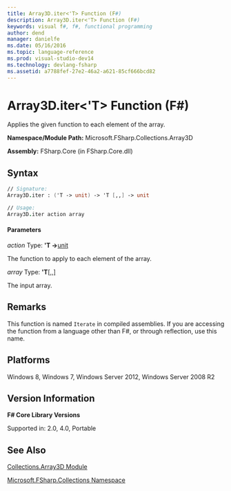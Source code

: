 ```yaml
---
title: Array3D.iter<'T> Function (F#)
description: Array3D.iter<'T> Function (F#)
keywords: visual f#, f#, functional programming
author: dend
manager: danielfe
ms.date: 05/16/2016
ms.topic: language-reference
ms.prod: visual-studio-dev14
ms.technology: devlang-fsharp
ms.assetid: a7788fef-27e2-46a2-a621-85cf666bcd82 
---
```


# Array3D.iter<'T> Function (F#)

Applies the given function to each element of the array.

**Namespace/Module Path:** Microsoft.FSharp.Collections.Array3D

**Assembly:** FSharp.Core (in FSharp.Core.dll)


## Syntax

```fsharp
// Signature:
Array3D.iter : ('T -> unit) -> 'T [,,] -> unit

// Usage:
Array3D.iter action array
```

#### Parameters
*action*
Type: **'T -&gt;**[unit](https://msdn.microsoft.com/library/00b837c2-6c8a-483a-87d3-0479c64037a7)


The function to apply to each element of the array.


*array*
Type: **'T**[[,,]](https://msdn.microsoft.com/library/b4e5b35b-dc83-4b50-94aa-85fcf3ccb2b0)


The input array.




## Remarks
This function is named `Iterate` in compiled assemblies. If you are accessing the function from a language other than F#, or through reflection, use this name.


## Platforms
Windows 8, Windows 7, Windows Server 2012, Windows Server 2008 R2


## Version Information
**F# Core Library Versions**

Supported in: 2.0, 4.0, Portable




## See Also
[Collections.Array3D Module](Collections.Array3D-Module-%5BFSharp%5D.md)

[Microsoft.FSharp.Collections Namespace](Microsoft.FSharp.Collections-Namespace.md)

